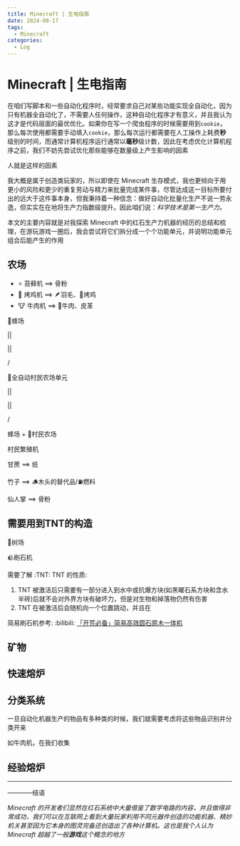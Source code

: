```yaml
---
title: Minecraft | 生电指南
date: 2024-08-17
tags:
  - Minecraft
categories:
  - Log
---
```


# Minecraft | 生电指南

在咱们写脚本和一些自动化程序时，经常要求自己对某些功能实现全自动化，因为只有机器全自动化了，不需要人任何操作，这种自动化程序才有意义，并且我认为这才是代码层面的最优优化。如果你在写一个爬虫程序的时候需要用到`cookie`，那么每次使用都需要手动填入`cookie`，那么每次运行都需要在人工操作上耗费**秒**级别的时间，而通常计算机程序运行通常以**毫秒**级计数，因此在考虑优化计算机程序之前，我们不妨先尝试优化那些能够在数量级上产生影响的因素

人就是这样的因素

我大概是属于创造类玩家的，所以即使在 Minecraft 生存模式，我也更倾向于用更小的风险和更少的重复劳动与精力来批量完成某件事，尽管达成这一目标所要付出的远大于这件事本身，但我秉持着一种信念：做好自动化批量化生产不说一劳永逸，但实实在在地将生产力指数级提升。因此咱们说：*科学技术是第一生产力。*

本文的主要内容就是对我探索 Minecraft 中的红石生产力机器的经历的总结和梳理，在游玩游戏一圈后，我会尝试将它们拆分成一个个功能单元，并说明功能单元组合后能产生的作用

<!-- more -->



## 农场

- :star: 苔藓机 ==> 骨粉
- 🐔 烤鸡机 ==> 🪶羽毛、🍗烤鸡
- 🐮 牛肉机 ==> 🥩牛肉、皮革

🐝蜂场

||

||

\/

🌾全自动村民农场单元

||

||

\/

蜂场 + 👨村民农场

村民繁殖机

甘蔗 ==> 纸

竹子 ==> 🪵木头的替代品/⛽️燃料

仙人掌 ==> 骨粉

## 需要用到TNT的构造

🌲树场

🪨刷石机

需要了解 :TNT: TNT 的性质:

1. TNT 被激活后只需要有一部分进入到水中或抗爆方块(如黑曜石系方块和含水半砖)后就不会对外界方块有破坏力，但是对生物和掉落物仍然有伤害
2. TNT 在被激活后会随机向一个位置跳动，并且在

简易刷石机参考: :bilibili: [「开荒必备」简易高效圆石原木一体机](https://www.bilibili.com/video/BV163411N7YU/)
## 矿物

## 快速熔炉

## 分类系统

一旦自动化机器生产的物品有多种类的时候，我们就需要考虑将这些物品识别并分类开来

如牛肉机，在我们收集

## 经验熔炉

---

————结语

*Minecraft 的开发者们显然在红石系统中大量借鉴了数字电路的内容，并且做得非常成功，我们可以在互联网上看到大量玩家利用不同元器件创造的功能机器、精妙机关甚至因为它本身的图灵完备还创造出了各种计算机。这也是我个人认为 Minecraft 超越了一般**游戏**这个概念的地方*